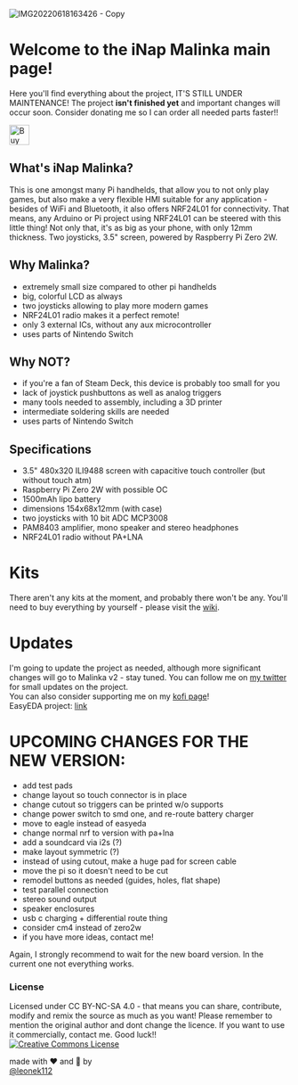 ![IMG20220618163426 - Copy](https://user-images.githubusercontent.com/36605644/174472050-c643f2aa-f4e9-433c-a007-6438bcb5a908.jpg)

# Welcome to the iNap Malinka main page!
Here you'll find everything about the project, IT'S STILL UNDER MAINTENANCE! The project **isn't finished yet** and important changes will occur soon.
Consider donating me so I can order all needed parts faster!!

<a href='https://ko-fi.com/V7V2B5527' target='_blank'><img height='36' style='border:0px;height:36px;' src='https://cdn.ko-fi.com/cdn/kofi3.png?v=3' border='0' alt='Buy Me a Coffee at ko-fi.com' /></a>

## What's iNap Malinka?
This is one amongst many Pi handhelds, that allow you to not only play games, but also make a very flexible HMI suitable for any application - besides of WiFi and Bluetooth, it also offers NRF24L01 for connectivity. That means, any Arduino or Pi project using NRF24L01 can be steered with this little thing!
Not only that, it's as big as your phone, with only 12mm thickness. Two joysticks, 3.5" screen, powered by Raspberry Pi Zero 2W.

## Why Malinka?
* extremely small size compared to other pi handhelds
* big, colorful LCD as always
* two joysticks allowing to play more modern games
* NRF24L01 radio makes it a perfect remote!
* only 3 external ICs, without any aux microcontroller
* uses parts of Nintendo Switch
## Why NOT?
* if you're a fan of Steam Deck, this device is probably too small for you
* lack of joystick pushbuttons as well as analog triggers
* many tools needed to assembly, including a 3D printer
* intermediate soldering skills are needed
* uses parts of Nintendo Switch
## Specifications
* 3.5" 480x320 ILI9488 screen with capacitive touch controller (but without touch atm)
* Raspberry Pi Zero 2W with possible OC
* 1500mAh lipo battery
* dimensions 154x68x12mm (with case)
* two joysticks with 10 bit ADC MCP3008
* PAM8403 amplifier, mono speaker and stereo headphones
* NRF24L01 radio without PA+LNA
# Kits
There aren't any kits at the moment, and probably there won't be any. You'll need to buy everything by yourself - please visit the [wiki](https://github.com/Leoneq/iNapMalinka/wiki).
# Updates
I'm going to update the project as needed, although more significant changes will go to Malinka v2 - stay tuned. You can follow me on [my twitter](https://twitter.com/leoneq112) for small updates on the project.  
You can also consider supporting me on my [kofi page](https://ko-fi.com/leoneq)!  
EasyEDA project: [link](https://oshwlab.com/leoneq/konsola)

# UPCOMING CHANGES FOR THE NEW VERSION:  
* add test pads  
* change layout so touch connector is in place  
* change cutout so triggers can be printed w/o supports  
* change power switch to smd one, and re-route battery charger
* move to eagle instead of easyeda
* change normal nrf to version with pa+lna
* add a soundcard via i2s (?)
* make layout symmetric (?)
* instead of using cutout, make a huge pad for screen cable
* move the pi so it doesn't need to be cut
* remodel buttons as needed (guides, holes, flat shape)
* test parallel connection
* stereo sound output
* speaker enclosures 
* usb c charging + differential route thing
* consider cm4 instead of zero2w
* if you have more ideas, contact me!

Again, I strongly recommend to wait for the new board version. In the current one not everything works.

### License
Licensed under CC BY-NC-SA 4.0 - that means you can share, contribute, modify and remix the source as much as you want!
Please remember to mention the original author and dont change the licence. If you want to use it commercially, contact me. Good luck!!  
<a rel="license" href="http://creativecommons.org/licenses/by-nc-sa/4.0/"><img alt="Creative Commons License" style="border-width:0" src="https://i.creativecommons.org/l/by-nc-sa/4.0/88x31.png" /></a>

made with ❤ and 🥛 by  
[@leonek112](https://twitter.com/leoneq112)
